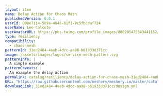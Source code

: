```yaml
---
layout: item
name: Delay Action for Chaos Mesh
publishedVersion: 0.0.1
userId: 090e7114-509a-4046-81f1-9c5fb8daf724
userName: Lee Calcote
userAvatarURL: https://pbs.twimg.com/profile_images/880205475643441152/V_vhfnzb_400x400.jpg
type: resiliency
compatibility:
  - chaos-mesh
patternId: 31ed2484-4aeb-4dcc-aa98-b61933d371cc
image: /assets/images/logos/service-mesh-pattern.svg
patternInfo: |
  A simple example
patternCaveats: |
  An example the delay action
permalink: catalog/resiliency/delay-action-for-chaos-mesh-31ed2484-4aeb-4dcc-aa98-b61933d371cc.html
URL: "https://raw.githubusercontent.com/meshery/meshery.io/master/catalog/31ed2484-4aeb-4dcc-aa98-b61933d371cc/0.0.1/design.yml"
downloadLink: 31ed2484-4aeb-4dcc-aa98-b61933d371cc/design.yml
---
```

